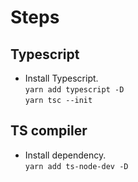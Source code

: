 # Steps

## Typescript

- Install Typescript.  
  `yarn add typescript -D`  
  `yarn tsc --init`

## TS compiler

- Install dependency.  
  `yarn add ts-node-dev -D`
